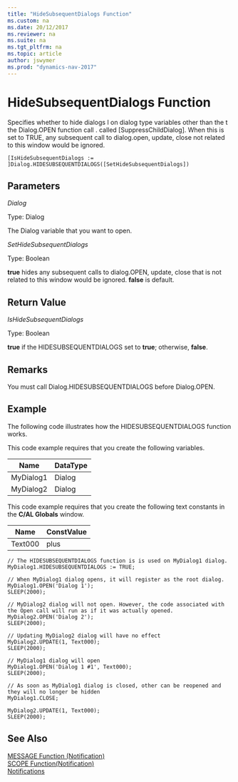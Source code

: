 ```yaml
---
title: "HideSubsequentDialogs Function"
ms.custom: na
ms.date: 20/12/2017
ms.reviewer: na
ms.suite: na
ms.tgt_pltfrm: na
ms.topic: article
author: jswymer
ms.prod: "dynamics-nav-2017"
---
```

# HideSubsequentDialogs Function
Specifies whether to hide dialogs l on dialog type variables other than the t the Dialog.OPEN function call . called [SuppressChildDialog]. When this is set to TRUE, any subsequent call to dialog.open, update, close not related to this window would be ignored.

```
[IsHideSubsequentDialogs := ]Dialog.HIDESUBSEQUENTDIALOGS([SetHideSubsequentDialogs])
```
## Parameters
*Dialog*

Type: Dialog

The Dialog variable that you want to open.

*SetHideSubsequentDialogs*

Type: Boolean

**true** hides any subsequent calls to dialog.OPEN, update, close that is not related to this window would be ignored. **false** is default.

## Return Value
*IsHideSubsequentDialogs*

Type: Boolean

**true** if the HIDESUBSEQUENTDIALOGS set to **true**; otherwise, **false**.

## Remarks
You must call Dialog.HIDESUBSEQUENTDIALOGS before Dialog.OPEN.



##  Example
The following code illustrates how the HIDESUBSEQUENTDIALOGS function works.

This code example requires that you create the following variables.  

|Name|DataType|  
|----------|--------------|  
|MyDialog1|Dialog|  
|MyDialog2|Dialog|  

This code example requires that you create the following text constants in the **C/AL Globals** window.  

|Name|ConstValue|  
|----------|----------------|  
|Text000|plus|   


```
// The HIDESUBSEQUENTDIALOGS function is is used on MyDialog1 dialog.
MyDialog1.HIDESUBSEQUENTDIALOGS := TRUE;

// When MyDialog1 dialog opens, it will register as the root dialog.
MyDialog1.OPEN('Dialog 1');
SLEEP(2000);

// MyDialog2 dialog will not open. However, the code associated with the Open call will run as if it was actually opened.
MyDialog2.OPEN('Dialog 2');
SLEEP(2000);

// Updating MyDialog2 dialog will have no effect
MyDialog2.UPDATE(1, Text000);
SLEEP(2000);

// MyDialog1 dialog will open 
MyDialog1.OPEN('Dialog 1 #1', Text000);
SLEEP(2000);

// As soon as MyDialog1 dialog is closed, other can be reopened and they will no longer be hidden
MyDialog1.CLOSE;

MyDialog2.UPDATE(1, Text000);
SLEEP(2000);

```

## See Also  
[MESSAGE Function (Notification)](function-notificationmessage.md)  
[SCOPE Function(Notification)](function-notificationscope.md)  
[Notifications](notifications-developing.md)
